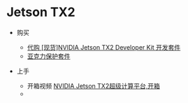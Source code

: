 # Jetson TX2

- 购买
    - [代购 [现货]NVIDIA Jetson TX2 Developer Kit 开发套件](https://item.taobao.com/item.htm?spm=a230r.1.14.4.5568ad7Eyvk4K&id=546715813647&ns=1&abbucket=19#detail)
    - [亚克力保护套件](https://item.taobao.com/item.htm?id=527046834983)
    
- 上手    
    - 开箱视频 [NVIDIA Jetson TX2超级计算平台,开箱](https://www.bilibili.com/video/av16606130/)
    -